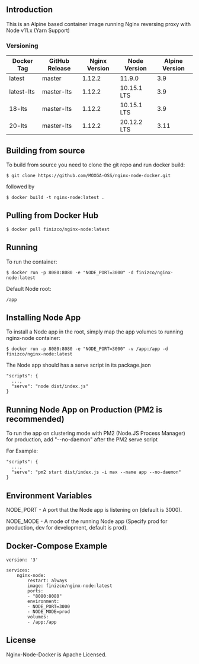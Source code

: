 ## Introduction
This is an Alpine based container image running Nginx reversing proxy with Node v11.x (Yarn Support)

### Versioning
| Docker Tag | GitHub Release | Nginx Version | Node Version | Alpine Version |
|-----|-------|-----|--------|--------|
| latest | master | 1.12.2 | 11.9.0 | 3.9 |
| latest-lts | master-lts | 1.12.2 | 10.15.1 LTS | 3.9 |
| 18-lts | master-lts | 1.12.2 | 10.15.1 LTS | 3.9 |
| 20-lts | master-lts | 1.12.2 | 20.12.2 LTS | 3.11 |


## Building from source
To build from source you need to clone the git repo and run docker build:
```
$ git clone https://github.com/MOXGA-OSS/nginx-node-docker.git
```

followed by
```
$ docker build -t nginx-node:latest .
```

## Pulling from Docker Hub
```
$ docker pull finizco/nginx-node:latest
```

## Running
To run the container:
```
$ docker run -p 8080:8080 -e "NODE_PORT=3000" -d finizco/nginx-node:latest
```

Default Node root:
```
/app
```

## Installing Node App
To install a Node app in the root, simply map the app volumes to running nginx-node container:

```
$ docker run -p 8080:8080 -e "NODE_PORT=3000" -v /app:/app -d finizco/nginx-node:latest
```

The Node app should has a serve script in its package.json

```
"scripts": {
  ...,
  "serve": "node dist/index.js"
}
```

## Running Node App on Production (PM2 is recommended)

To run the app on clustering mode with PM2 (Node.JS Process Manager) for production, add "--no-daemon" after the PM2 serve script

For Example:

```
"scripts": {
  ...,
  "serve": "pm2 start dist/index.js -i max --name app --no-daemon"
}
```

## Environment Variables

NODE_PORT - A port that the Node app is listening on (default is 3000).

NODE_MODE - A mode of the running Node app (Specify prod for production, dev for development, default is prod).

## Docker-Compose Example

```
version: '3'

services:
    nginx-node:
        restart: always
        image: finizco/nginx-node:latest
        ports:
        - "8080:8080"
        environment:
        - NODE_PORT=3000
        - NODE_MODE=prod
        volumes:
        - /app:/app
```
## License

Nginx-Node-Docker is Apache Licensed.
